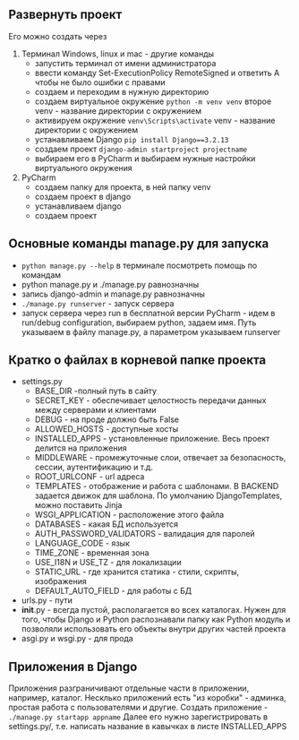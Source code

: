 ## Развернуть проект
Его можно создать через
1. Терминал Windows, linux и mac - другие команды
   - запустить терминал от имени администратора
   - ввести команду Set-ExecutionPolicy RemoteSigned и ответить A чтобы не было ошибки с правами
   - создаем и переходим в нужную директорию
   - создаем виртуальное окружение `python -m venv venv` второе venv - название директории с окружением
   - активируем окружение `venv\Scripts\activate` venv - название директории с окружением
   - устанавливаем Django `pip install Django==3.2.13`
   - создаем проект `django-admin startproject projectname`
   - выбираем его в PyCharm и выбираем нужные настройки виртуального окружения
2. PyCharm
   - создаем папку для проекта, в ней папку venv
   - создаем проект в django
   - устанавливаем django
   - создаем проект

## Основные команды manage.py для запуска
- `python manage.py --help` в терминале посмотреть помощь по командам
- python manage.py и ./manage.py равнозначны
- запись django-admin и manage.py равнозначны
- `./manage.py runserver` - запуск сервера
- запуск сервера через run в бесплатной версии PyCharm - идем в run/debug configuration, выбираем python, задаем имя. Путь указываем в файлу manage.py, а параметром указываем runserver

## Кратко о файлах в корневой папке проекта
- settings.py
   * BASE_DIR -полный путь в сайту
   * SECRET_KEY - обеспечивает целостность передачи данных между серверами и клиентами
   * DEBUG - на проде должно быть False
   * ALLOWED_HOSTS - доступные хосты
   * INSTALLED_APPS - установленные приложение. Весь проект делится на приложения
   * MIDDLEWARE - промежуточные слои, отвечает за безопасность, сессии, аутентификацию и т.д.
   * ROOT_URLCONF - url адреса
   * TEMPLATES - отображение и работа с шаблонами. В BACKEND задается движок для шаблона. По умолчанию DjangoTemplates, можно поставить Jinja
   * WSGI_APPLICATION - расположение этого файла
   * DATABASES - какая БД используется
   * AUTH_PASSWORD_VALIDATORS - валидация для паролей
   * LANGUAGE_CODE - язык
   * TIME_ZONE - временная зона
   * USE_I18N и USE_TZ - для локализации
   * STATIC_URL - где хранится статика - стили, скрипты, изображения
   * DEFAULT_AUTO_FIELD - для работы с БД
- urls.py - пути
- __init__.py - всегда пустой, располагается во всех каталогах. Нужен для того, чтобы Django и Python распознавали папку как Python модуль и позволяли использовать его объекты внутри других частей проекта
- asgi.py и wsgi.py - для прода

## Приложения в Django
Приложения разграничивают отдельные части в приложении, например, каталог. Несклько приложений есть "из коробки" - админка, простая работа с пользователями и другие.
Создать приложение - `./manage.py startapp appname`
Далее его нужно зарегистрировать в settings.py/, т.е. написать название в кавычках в листе INSTALLED_APPS

